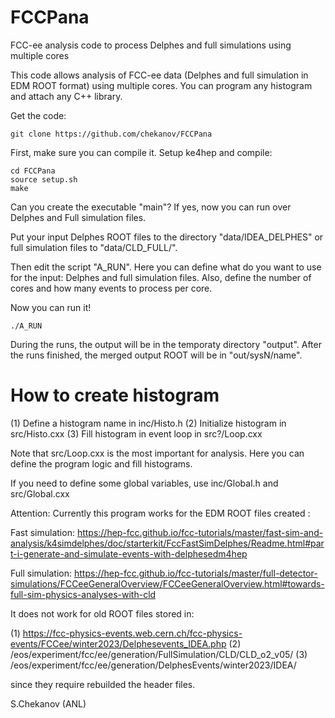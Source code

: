 # FCCPana
FCC-ee analysis code to process Delphes and full simulations using multiple cores

This code allows analysis of FCC-ee data (Delphes and full simulation in EDM ROOT format)
using multiple cores. You can program any histogram and attach any C++ library.

Get the code:

`git clone https://github.com/chekanov/FCCPana`

First, make sure you can compile it. Setup ke4hep and compile:

```
cd FCCPana
source setup.sh
make
```
Can you create the executable "main"? If yes, now you can run over Delphes and Full simulation files.

Put your input Delphes ROOT files to the directory "data/IDEA_DELPHES"  or  full simulation files to "data/CLD_FULL/". 

Then edit the script "A_RUN". Here you can define what do you want to use for the input:  Delphes and full simulation files.  Also, define the number of cores and how many events to process per core.

Now you can run it!

```
./A_RUN
```

During the runs, the output will be in the temporaty directory "output". 
After the runs finished, the merged output ROOT will be in "out/sysN/name".

# How to create histogram

(1) Define a histogram name in inc/Histo.h
(2) Initialize histogram in src/Histo.cxx
(3) Fill histogram in event loop in src?/Loop.cxx

Note that src/Loop.cxx is the most important for analysis. Here you can define the program logic and fill histograms.

If you need to define some global variables, use inc/Global.h and src/Global.cxx

Attention: Currently this program works for the EDM ROOT files created :

Fast simulation:
https://hep-fcc.github.io/fcc-tutorials/master/fast-sim-and-analysis/k4simdelphes/doc/starterkit/FccFastSimDelphes/Readme.html#part-i-generate-and-simulate-events-with-delphesedm4hep

Full simulation: https://hep-fcc.github.io/fcc-tutorials/master/full-detector-simulations/FCCeeGeneralOverview/FCCeeGeneralOverview.html#towards-full-sim-physics-analyses-with-cld


It does not work for old ROOT files stored in:

(1) https://fcc-physics-events.web.cern.ch/fcc-physics-events/FCCee/winter2023/Delphesevents_IDEA.php
(2) /eos/experiment/fcc/ee/generation/FullSimulation/CLD/CLD_o2_v05/
(3) /eos/experiment/fcc/ee/generation/DelphesEvents/winter2023/IDEA/

since they require rebuilded the header files.

S.Chekanov (ANL)
